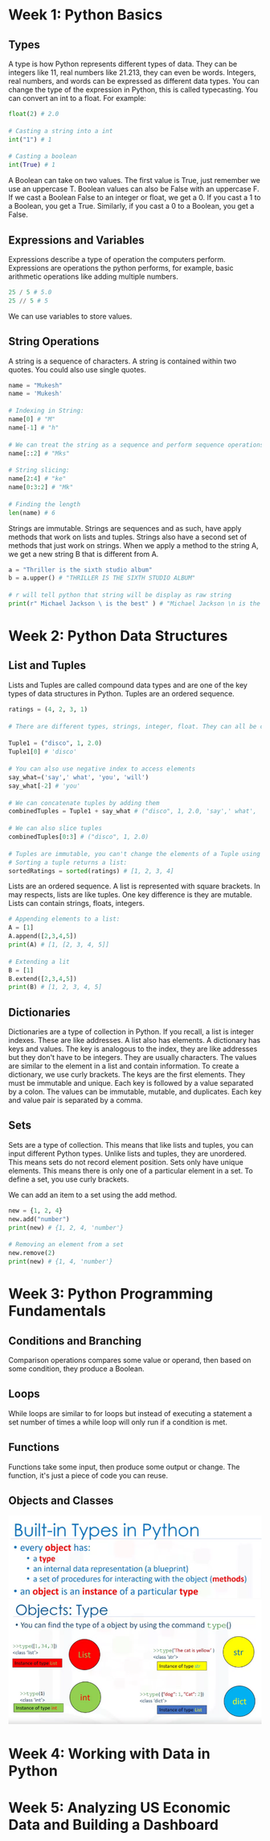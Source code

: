 <h1>Week 1: Python Basics</h1>



<h2>Types</h2>

A type is how Python represents different types of data. They can be integers like 11, real numbers like 21.213, they can even be words. Integers, real numbers, and words can be expressed as different data types. You can change the type of the expression in Python, this is called typecasting. You can convert an int to a float. For example:

```python
float(2) # 2.0

# Casting a string into a int
int("1") # 1

# Casting a boolean
int(True) # 1
```

A Boolean can take on two values. The first value is True, just remember we use an uppercase T. Boolean values can also be False with an uppercase F. If we cast a Boolean False to an integer or float, we get a 0. If you cast a 1 to a Boolean, you get a True. Similarly, if you cast a 0 to a Boolean, you get a False.


<h2>Expressions and Variables</h2>

Expressions describe a type of operation the computers perform. Expressions are operations the python performs, for example, basic arithmetic operations like adding multiple numbers.

```python
25 / 5 # 5.0
25 // 5 # 5
```

We can use variables to store values.


<h2>String Operations</h2>

A  string is a sequence of characters. A string is contained within two quotes. You could also use single quotes.

```python
name = "Mukesh"
name = 'Mukesh'

# Indexing in String:
name[0] # "M"
name[-1] # "h"

# We can treat the string as a sequence and perform sequence operations.
name[::2] # "Mks"

# String slicing:
name[2:4] # "ke"
name[0:3:2] # "Mk"

# Finding the length
len(name) # 6
```

Strings are immutable. Strings are sequences and as such, have apply methods that work on lists and tuples. Strings also have a second set of methods that just work on strings. When we apply a method to the string A, we get a new string B that is different from A.

```python
a = "Thriller is the sixth studio album"
b = a.upper() # "THRILLER IS THE SIXTH STUDIO ALBUM"

# r will tell python that string will be display as raw string
print(r" Michael Jackson \ is the best" ) # "Michael Jackson \n is the best"
```



<h1>Week 2: Python Data Structures</h1>

<h2>List and Tuples</h2>

Lists and Tuples are called compound data types and are one of the key types of data structures in Python. Tuples are an ordered sequence.

```python
ratings = (4, 2, 3, 1)

# There are different types, strings, integer, float. They can all be contained in a tuple. But the type of the variable is tuple. Each element of a tuple can be accessed via an index.

Tuple1 = ("disco", 1, 2.0)
Tuple1[0] # 'disco'

# You can also use negative index to access elements
say_what=('say',' what', 'you', 'will')
say_what[-2] # 'you'

# We can concatenate tuples by adding them
combinedTuples = Tuple1 + say_what # ("disco", 1, 2.0, 'say',' what', 'you', 'will')

# We can also slice tuples
combinedTuples[0:3] # ("disco", 1, 2.0)

# Tuples are immutable, you can't change the elements of a Tuple using index.
# Sorting a tuple returns a list:
sortedRatings = sorted(ratings) # [1, 2, 3, 4]
```

Lists are an ordered sequence. A list is represented with square brackets. In may respects, lists are like tuples. One key difference is they are mutable. Lists can contain strings, floats, integers.

```python
# Appending elements to a list:
A = [1]
A.append([2,3,4,5])
print(A) # [1, [2, 3, 4, 5]]

# Extending a lit
B = [1]
B.extend([2,3,4,5])
print(B) # [1, 2, 3, 4, 5]
```


<h2>Dictionaries</h2>

Dictionaries are a type of collection in Python. If you recall, a list is integer indexes. These are like addresses. A list also has elements. A dictionary has keys and values. The key is analogous to the index, they are like addresses but they don't have to be integers. They are usually characters. The values are similar to the element in a list and contain information. To create a dictionary, we use curly brackets. The keys are the first elements. They must be immutable and unique. Each key is followed by a value separated by a colon. The values can be immutable, mutable, and duplicates. Each key and value pair is separated by a comma.


<h2>Sets</h2>

Sets are a type of collection. This means that like lists and tuples, you can input different Python types. Unlike lists and tuples, they are unordered. This means sets do not record element position. Sets only have unique elements. This means there is only one of a particular element in a set. To define a set, you use curly brackets.

We can add an item to a set using the add method.

```python
new = {1, 2, 4}
new.add("number")
print(new) # {1, 2, 4, 'number'}

# Removing an element from a set
new.remove(2)
print(new) # {1, 4, 'number'}
```



<h1>Week 3: Python Programming Fundamentals</h1>



<h2>Conditions and Branching</h2>

Comparison operations compares some value or operand, then based on some condition, they produce a Boolean.


<h2>Loops</h2>

While loops are similar to for loops but instead of executing a statement a set number of times a while loop will only run if a condition is met.


<h2>Functions</h2>

Functions take some input, then produce some output or change. The function, it's just a piece of code you can reuse.


<h2>Objects and Classes</h2>

<img src="../4. Python for Data Science and AI/images/built_in.png">

<img src="../4. Python for Data Science and AI/images/object_type.png">



<h1>Week 4: Working with Data in Python</h1>










<h1>Week 5: Analyzing US Economic Data and Building a Dashboard</h1>
